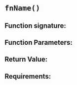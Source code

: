 # `fnName()`

## Function signature:

## Function Parameters:

## Return Value:

## Requirements:
<!-- 1. Basic Returns ✓ -->

<!-- 2. Argument Handling ✓ -->

<!-- 3. Functionality ✓ -->

<!-- 4. Edge Cases ✓ -->


 
